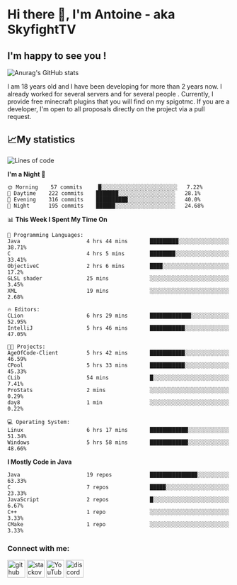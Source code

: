 # Hi there 👋, I'm Antoine - aka SkyfightTV
## I'm happy to see you !
![Anurag's GitHub stats](https://github-readme-stats.vercel.app/api?username=SKyfightTV&show_icons=true&theme=dark&count_private=true&)

I am 18 years old and I have been developing for more than 2 years now. I already worked for several servers and for several people . Currently, I provide free minecraft plugins that you will find on my spigotmc.
If you are a developer, I'm open to all proposals directly on the project via a pull request.

## 📈My statistics
<!--START_SECTION:waka-->
![Lines of code](https://img.shields.io/badge/From%20Hello%20World%20I%27ve%20Written-811%20Thousand%20lines%20of%20code-blue)

**I'm a Night 🦉** 

```text
🌞 Morning    57 commits     █░░░░░░░░░░░░░░░░░░░░░░░░   7.22% 
🌆 Daytime    222 commits    ███████░░░░░░░░░░░░░░░░░░   28.1% 
🌃 Evening    316 commits    ██████████░░░░░░░░░░░░░░░   40.0% 
🌙 Night      195 commits    ██████░░░░░░░░░░░░░░░░░░░   24.68%

```


📊 **This Week I Spent My Time On** 

```text
💬 Programming Languages: 
Java                     4 hrs 44 mins       █████████░░░░░░░░░░░░░░░░   38.71% 
C                        4 hrs 5 mins        ████████░░░░░░░░░░░░░░░░░   33.41% 
ObjectiveC               2 hrs 6 mins        ████░░░░░░░░░░░░░░░░░░░░░   17.2% 
GLSL shader              25 mins             ░░░░░░░░░░░░░░░░░░░░░░░░░   3.45% 
XML                      19 mins             ░░░░░░░░░░░░░░░░░░░░░░░░░   2.68%

🔥 Editors: 
CLion                    6 hrs 29 mins       █████████████░░░░░░░░░░░░   52.95% 
IntelliJ                 5 hrs 46 mins       ███████████░░░░░░░░░░░░░░   47.05%

🐱‍💻 Projects: 
AgeOfCode-Client         5 hrs 42 mins       ███████████░░░░░░░░░░░░░░   46.59% 
CPool                    5 hrs 33 mins       ███████████░░░░░░░░░░░░░░   45.33% 
CLib                     54 mins             █░░░░░░░░░░░░░░░░░░░░░░░░   7.41% 
ProStats                 2 mins              ░░░░░░░░░░░░░░░░░░░░░░░░░   0.29% 
day8                     1 min               ░░░░░░░░░░░░░░░░░░░░░░░░░   0.22%

💻 Operating System: 
Linux                    6 hrs 17 mins       ████████████░░░░░░░░░░░░░   51.34% 
Windows                  5 hrs 58 mins       ████████████░░░░░░░░░░░░░   48.66%

```

**I Mostly Code in Java** 

```text
Java                     19 repos            ███████████████░░░░░░░░░░   63.33% 
C                        7 repos             █████░░░░░░░░░░░░░░░░░░░░   23.33% 
JavaScript               2 repos             █░░░░░░░░░░░░░░░░░░░░░░░░   6.67% 
C++                      1 repo              ░░░░░░░░░░░░░░░░░░░░░░░░░   3.33% 
CMake                    1 repo              ░░░░░░░░░░░░░░░░░░░░░░░░░   3.33%

```



<!--END_SECTION:waka-->

### Connect with me:

[<img src='https://cdn.jsdelivr.net/npm/simple-icons@3.0.1/icons/github.svg' alt='github' height='40'>](https://github.com/SKyfightTV)  [<img src='https://cdn.jsdelivr.net/npm/simple-icons@3.0.1/icons/stackoverflow.svg' alt='stackoverflow' height='40'>](https://stackoverflow.com/users/16952856)  [<img src='https://cdn.jsdelivr.net/npm/simple-icons@3.0.1/icons/youtube.svg' alt='YouTube' height='40'>](https://www.youtube.com/channel/UCjzzQNjlBr-AZ5j1A8lMMKw)  [<img src='https://cdn.jsdelivr.net/npm/simple-icons@3.0.1/icons/discord.svg' alt='discord' height='40'>](https://discord.gg/u8yzVac)  
